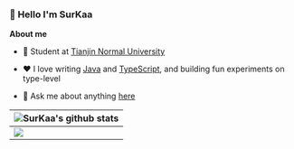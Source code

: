 ### 👋 Hello I'm SurKaa

**About me**

- 💼 Student at [Tianjin Normal University](https://www.tjnu.edu.cn/)

- ❤️ I love writing [Java](https://github.com/topics/java) and [TypeScript](https://github.com/topics/TypeScript), and building fun experiments on type-level

- 💬 Ask me about anything [here](https://github.com/winingYang/winingyang/issues)

| <img align="center" src="https://github-readme-stats.vercel.app/api?username=surkaa&hide_border=true&show_icons=true&line_height=21&theme=github_dark" alt="SurKaa's github stats" /> |
| ------ |
| <img align="center" src="https://github-readme-stats.vercel.app/api/wakatime?username=@surkaa&layout=compact&theme=github_dark&hide_border=true" /> |
